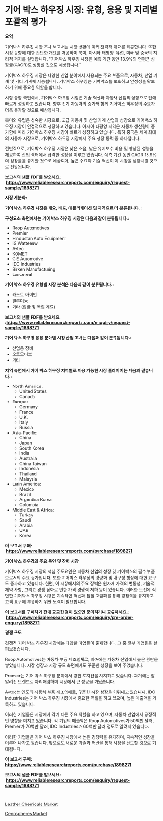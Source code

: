 <p><h1>기어 박스 하우징 시장: 유형, 응용 및 지리별 포괄적 평가</h1></p><p><strong>요약</strong></p>
<p><p>기어박스 하우징 시장 조사 보고서는 시장 상황에 따라 전략적 개요를 제공합니다. 또한 시장 동향에 대한 간단한 개요를 제공하며 북미, 아시아 태평양, 유럽, 미국 및 중국의 지리적 퍼지를 설명합니다. "기어박스 하우징 시장은 예측 기간 동안 13.9%의 연평균 성장률(CAGR)로 성장할 것으로 예상됩니다."</p><p>기어박스 하우징 시장은 다양한 산업 분야에서 사용되는 주요 부품으로, 자동차, 산업 기계 및 기타 기계에 사용됩니다. 기어박스 하우징은 기어박스를 보호하고 안정성을 확보하기 위해 중요한 역할을 합니다.</p><p>시장 동향 측면에서, 기어박스 하우징 시장은 기술 혁신과 자동차 산업의 성장으로 인해 빠르게 성장하고 있습니다. 향후 전기 자동차의 증가와 함께 기어박스 하우징의 수요가 더욱 증가할 것으로 예상됩니다.</p><p>북미와 유럽은 성숙한 시장으로, 고급 자동차 및 산업 기계 산업의 성장으로 기어박스 하우징 시장이 안정적으로 성장하고 있습니다. 아시아 태평양 지역은 자동차 생산량이 증가함에 따라 기어박스 하우징 시장이 빠르게 성장하고 있습니다. 특히 중국은 세계 최대의 자동차 시장으로, 기어박스 하우징 시장에서 주요 성장 동력 중 하나입니다.</p><p>전반적으로, 기어박스 하우징 시장은 낮은 소음, 낮은 유지보수 비용 및 향상된 성능을 제공하여 산업 섹터에서 급격한 성장을 이루고 있습니다. 예측 기간 동안 CAGR 13.9%의 성장률을 유지할 것으로 예상되며, 높은 수요와 기술 혁신이 이 시장을 성장시킬 것으로 전망됩니다.</p></p>
<p><strong>보고서의 샘플 PDF를 받으세요: &nbsp;<a href="https://www.reliableresearchreports.com/enquiry/request-sample/1898271">https://www.reliableresearchreports.com/enquiry/request-sample/1898271</a></strong></p>
<p><strong>시장 세분화:</strong></p>
<p><strong> 기어 박스 하우징 시장은 개요, 배포, 애플리케이션 및 지역으로 더 분류됩니다. :</strong></p>
<p><strong>구성요소 측면에서는 기어 박스 하우징 시장은 다음과 같이 분류됩니다.:</strong></p>
<p><ul><li>Roop Automotives</li><li>Premier</li><li>Hindustan Auto Equipment</li><li>IG Watteeuw</li><li>Avtec</li><li>KOMET</li><li>CIE Automotive</li><li>IDC Industries</li><li>Birken Manufacturing</li><li>Lancereal</li></ul></p>
<p><strong> 기어 박스 하우징 유형별 시장 분석은 다음과 같이 분류됩니다.:</strong></p>
<p><ul><li>캐스트 아이언</li><li>알루미늄</li><li>기타 (합금 및 복합 재료)</li></ul></p>
<p><strong>보고서의 샘플 PDF를 받으세요 :<a href="https://www.reliableresearchreports.com/enquiry/request-sample/1898271">https://www.reliableresearchreports.com/enquiry/request-sample/1898271</a></strong></p>
<p><strong> 기어 박스 하우징 응용 분야별 시장 산업 조사는 다음과 같이 분류됩니다.:</strong></p>
<p><ul><li>산업용 장비</li><li>오토모티브</li><li>기타</li></ul></p>
<p><strong>지역 측면에서 기어 박스 하우징 지역별로 이용 가능한 시장 플레이어는 다음과 같습니다.:</strong></p>
<p><ul>
    <li>
        North America:
        <ul>
            <li>United States</li>
            <li>Canada</li>
        </ul>
    </li>
    <li>
        Europe:
        <ul>
            <li>Germany</li>
            <li>France</li>
            <li>U.K.</li>
            <li>Italy</li>
            <li>Russia</li>
        </ul>
    </li>
    <li>
        Asia-Pacific:
        <ul>
            <li>China</li>
            <li>Japan</li>
            <li>South Korea</li>
            <li>India</li>
            <li>Australia</li>
            <li>China Taiwan</li>
            <li>Indonesia</li>
            <li>Thailand</li>
            <li>Malaysia</li>
        </ul>
    </li>
    <li>
        Latin America:
        <ul>
            <li>Mexico</li>
            <li>Brazil</li>
            <li>Argentina Korea</li>
            <li>Colombia</li>
        </ul>
    </li>
    <li>
        Middle East & Africa:
        <ul>
            <li>Turkey</li>
            <li>Saudi</li>
            <li>Arabia</li>
            <li>UAE</li>
            <li>Korea</li>
        </ul>
    </li>
    </ul></p>
<p><strong>이 보고서 구매: &nbsp;<a href="https://www.reliableresearchreports.com/purchase/1898271">https://www.reliableresearchreports.com/purchase/1898271</a></strong></p>
<p><strong>기어 박스 하우징의 주요 동인 및 장벽 시장</strong></p>
<p><p>기어박스 하우징 시장의 핵심 주도요인은 자동차 산업의 성장 및 기어박스의 필수 부품으로서의 수요 증가입니다. 또한 기어박스 하우징의 경량화 및 내구성 향상에 대한 요구도 증가하고 있습니다. 한편, 이 시장에서의 주요 장벽은 원자재 가격의 변동성, 기술적 제약 사항, 그리고 경쟁 심화로 인한 가격 경쟁력 저하 등이 있습니다. 이러한 도전에 직면한 기어박스 하우징 시장은 지속적인 혁신과 품질 고급화를 통해 경쟁력을 유지하고 고객 요구에 부응하기 위한 노력이 필요합니다.</p></p>
<p><strong>이 보고서를 구매하기 전에 궁금한 점이 있으면 문의하거나 공유하세요.: &nbsp;<a href="https://www.reliableresearchreports.com/enquiry/pre-order-enquiry/1898271">https://www.reliableresearchreports.com/enquiry/pre-order-enquiry/1898271</a></strong></p>
<p><strong>경쟁 구도</strong></p>
<p><p>경쟁적 기어 박스 하우징 시장에는 다양한 기업들이 존재합니다. 그 중 일부 기업들을 살펴보겠습니다.</p><p>Roop Automotives는 자동차 부품 제조업체로, 과거에는 자동차 산업에서 높은 평판을 쌓았습니다. 시장 성장과 시장 규모 측면에서도 꾸준한 성장을 보여 주었습니다.</p><p>Premier는 기어 박스 하우징 분야에서 강한 포지션을 차지하고 있습니다. 과거에는 잘 알려진 브랜드로 자리매김하며 시장에서 큰 성공을 거뒀습니다.</p><p>Avtec는 인도의 자동차 부품 제조업체로, 꾸준한 시장 성장을 이뤄내고 있습니다. IDC Industries는 기어 박스 하우징 시장에서 중요한 역할을 하고 있으며, 높은 매출액을 기록하고 있습니다.</p><p>이러한 기업들은 시장에서 각기 다른 주요 역할을 하고 있으며, 자동차 산업에서 긍정적인 영향을 미치고 있습니다. 각 기업의 매출액은 Roop Automotives가 50백만 달러, Premier가 70백만 달러, IDC Industries가 60백만 달러 정도로 알려져 있습니다.</p><p>이러한 기업들은 기어 박스 하우징 시장에서 높은 경쟁력을 유지하며, 지속적인 성장을 이루어 나가고 있습니다. 앞으로도 새로운 기술과 혁신을 통해 시장을 선도할 것으로 기대됩니다.</p></p>
<p><strong>이 보고서 구매: &nbsp; <a href="https://www.reliableresearchreports.com/purchase/1898271">https://www.reliableresearchreports.com/purchase/1898271</a></strong></p>
<p><strong>보고서의 샘플 PDF를 받으세요: &nbsp;<a href="https://www.reliableresearchreports.com/enquiry/request-sample/1898271">https://www.reliableresearchreports.com/enquiry/request-sample/1898271</a></strong><strong></strong></p>
<p>&nbsp;</p>
<p><p><a href="https://github.com/Sinjinluong3e0awx2m195k76/Market-Research-Report-List-1/blob/main/leather-chemicals-market.md">Leather Chemicals Market</a></p><p><a href="https://github.com/shotows/Market-Research-Report-List-1/blob/main/cenospheres-market.md">Cenospheres Market</a></p></p>